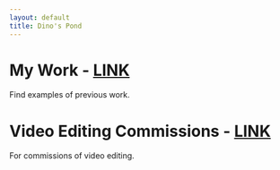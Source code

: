 ```yaml
---
layout: default
title: Dino's Pond
---
```


# My Work - [LINK](./mywork.html)
Find examples of previous work.

# Video Editing Commissions - [LINK](./videoeditingcomms.md)
For commissions of video editing.